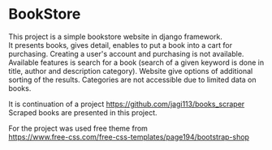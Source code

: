 # BookStore

This project is a simple bookstore website in django framework.   
It presents books, gives detail, enables to put a book into a cart for purchasing. Creating a user's account and purchasing is not available.
Available features is search for a book (search of a given keyword is done in title, author and description category).
Website give options of additional sorting of the results.
Categories are not accessible due to limited data on books.

It is continuation of a project https://github.com/jagi113/books_scraper
Scraped books are presented in this project.                      

For the project was used free theme from                 
https://www.free-css.com/free-css-templates/page194/bootstrap-shop
